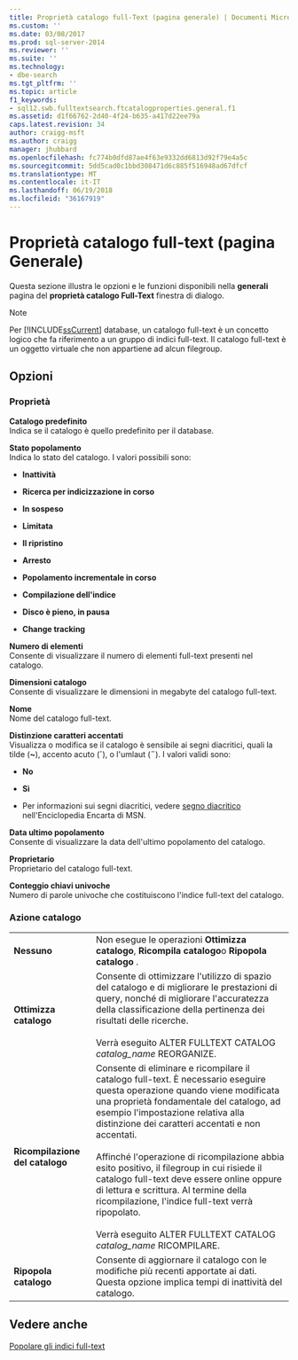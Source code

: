 ```yaml
---
title: Proprietà catalogo full-Text (pagina generale) | Documenti Microsoft
ms.custom: ''
ms.date: 03/08/2017
ms.prod: sql-server-2014
ms.reviewer: ''
ms.suite: ''
ms.technology:
- dbe-search
ms.tgt_pltfrm: ''
ms.topic: article
f1_keywords:
- sql12.swb.fulltextsearch.ftcatalogproperties.general.f1
ms.assetid: d1f66762-2d40-4f24-b635-a417d22ee79a
caps.latest.revision: 34
author: craigg-msft
ms.author: craigg
manager: jhubbard
ms.openlocfilehash: fc774b0dfd87ae4f63e9332dd6813d92f79e4a5c
ms.sourcegitcommit: 5dd5cad0c1bbd308471d6c885f516948ad67dfcf
ms.translationtype: MT
ms.contentlocale: it-IT
ms.lasthandoff: 06/19/2018
ms.locfileid: "36167919"
---
```

# <a name="full-text-catalog-properties-general-page"></a>Proprietà catalogo full-text (pagina Generale)
  Questa sezione illustra le opzioni e le funzioni disponibili nella **generali** pagina del **proprietà catalogo Full-Text** finestra di dialogo.  
  
> [!NOTE]  
>  Per [!INCLUDE[ssCurrent](../includes/sscurrent-md.md)] database, un catalogo full-text è un concetto logico che fa riferimento a un gruppo di indici full-text. Il catalogo full-text è un oggetto virtuale che non appartiene ad alcun filegroup.  
  
## <a name="options"></a>Opzioni  
  
### <a name="properties"></a>Proprietà  
 **Catalogo predefinito**  
 Indica se il catalogo è quello predefinito per il database.  
  
 **Stato popolamento**  
 Indica lo stato del catalogo. I valori possibili sono:  
  
-   **Inattività**  
  
-   **Ricerca per indicizzazione in corso**  
  
-   **In sospeso**  
  
-   **Limitata**  
  
-   **Il ripristino**  
  
-   **Arresto**  
  
-   **Popolamento incrementale in corso**  
  
-   **Compilazione dell'indice**  
  
-   **Disco è pieno, in pausa**  
  
-   **Change tracking**  
  
 **Numero di elementi**  
 Consente di visualizzare il numero di elementi full-text presenti nel catalogo.  
  
 **Dimensioni catalogo**  
 Consente di visualizzare le dimensioni in megabyte del catalogo full-text.  
  
 **Nome**  
 Nome del catalogo full-text.  
  
 **Distinzione caratteri accentati**  
 Visualizza o modifica se il catalogo è sensibile ai segni diacritici, quali la tilde (**~**), accento acuto (**´**), o l'umlaut (**¨**). I valori validi sono:  
  
-   **No**  
  
-   **Sì**  
  
-   Per informazioni sui segni diacritici, vedere [segno diacritico](http://go.microsoft.com/fwlink/?LinkId=154091) nell'Enciclopedia Encarta di MSN.  
  
 **Data ultimo popolamento**  
 Consente di visualizzare la data dell'ultimo popolamento del catalogo.  
  
 **Proprietario**  
 Proprietario del catalogo full-text.  
  
 **Conteggio chiavi univoche**  
 Numero di parole univoche che costituiscono l'indice full-text del catalogo.  
  
### <a name="catalog-action"></a>Azione catalogo  
  
|||  
|-|-|  
|**Nessuno**|Non esegue le operazioni **Ottimizza catalogo**, **Ricompila catalogo**o **Ripopola catalogo** .|  
|**Ottimizza catalogo**|Consente di ottimizzare l'utilizzo di spazio del catalogo e di migliorare le prestazioni di query, nonché di migliorare l'accuratezza della classificazione della pertinenza dei risultati delle ricerche.<br /><br /> Verrà eseguito ALTER FULLTEXT CATALOG *catalog_name* REORGANIZE.|  
|**Ricompilazione del catalogo**|Consente di eliminare e ricompilare il catalogo full-text. È necessario eseguire questa operazione quando viene modificata una proprietà fondamentale del catalogo, ad esempio l'impostazione relativa alla distinzione dei caratteri accentati e non accentati.<br /><br /> Affinché l'operazione di ricompilazione abbia esito positivo, il filegroup in cui risiede il catalogo full-text deve essere online oppure di lettura e scrittura. Al termine della ricompilazione, l'indice full-text verrà ripopolato.<br /><br /> Verrà eseguito ALTER FULLTEXT CATALOG *catalog_name* RICOMPILARE.|  
|**Ripopola catalogo**|Consente di aggiornare il catalogo con le modifiche più recenti apportate ai dati. Questa opzione implica tempi di inattività del catalogo.|  
  
## <a name="see-also"></a>Vedere anche  
 [Popolare gli indici full-text](../relational-databases/indexes/indexes.md)  
  
  
